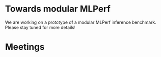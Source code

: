 # Towards modular MLPerf

We are working on a prototype of a modular MLPerf inference benchmark. Please stay tuned for more details!


# Meetings
